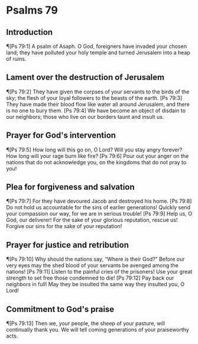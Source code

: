 # Psalms 79

## Introduction
¶[Ps 79:1] A psalm of Asaph. O God, foreigners have invaded your chosen land; they have polluted your holy temple and turned Jerusalem into a heap of ruins.

## Lament over the destruction of Jerusalem
¶[Ps 79:2] They have given the corpses of your servants to the birds of the sky; the flesh of your loyal followers to the beasts of the earth.
[Ps 79:3] They have made their blood flow like water all around Jerusalem, and there is no one to bury them.
[Ps 79:4] We have become an object of disdain to our neighbors; those who live on our borders taunt and insult us.

## Prayer for God's intervention
¶[Ps 79:5] How long will this go on, O Lord? Will you stay angry forever? How long will your rage burn like fire?
[Ps 79:6] Pour out your anger on the nations that do not acknowledge you, on the kingdoms that do not pray to you!

## Plea for forgiveness and salvation
¶[Ps 79:7] For they have devoured Jacob and destroyed his home.
[Ps 79:8] Do not hold us accountable for the sins of earlier generations! Quickly send your compassion our way, for we are in serious trouble!
[Ps 79:9] Help us, O God, our deliverer! For the sake of your glorious reputation, rescue us! Forgive our sins for the sake of your reputation!

## Prayer for justice and retribution
¶[Ps 79:10] Why should the nations say, “Where is their God?” Before our very eyes may the shed blood of your servants be avenged among the nations!
[Ps 79:11] Listen to the painful cries of the prisoners! Use your great strength to set free those condemned to die!
[Ps 79:12] Pay back our neighbors in full! May they be insulted the same way they insulted you, O Lord!

## Commitment to God's praise
¶[Ps 79:13] Then we, your people, the sheep of your pasture, will continually thank you. We will tell coming generations of your praiseworthy acts.
